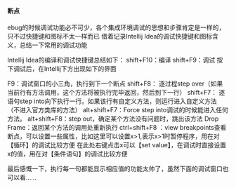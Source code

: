 #### 断点

ebug的时候调试功能必不可少，各个集成环境调试的思想和步骤肯定是一样的，只不过快捷键和图标不太一样而已 
借着记录Intellij Idea的调试快捷键和图标含义，总结一下常用的调试功能

Intellij Idea的编译和调试快捷键总结如下： 
shift+F10：编译 
shift+F9：调试 按下调试后，在Intellij下方出现如下的界面

F9：调试窗口的小三角，执行到下一个断点 
shift+F8： 逐过程step over（如果当前行有方法调用，这个方法将被执行完毕返回，然后到下一行） 
shift+F7： 逐语句step into向下执行一行。如果该行有自定义方法，则运行进入自定义方法（不进入官方类库的方法） 
alt+shift+F7：Force step into调试的时候能进入任何方法。 
alt+shift+F8：step out，确定某个方法没有问题时，跳出该方法 
Drop Frame：返回某个方法的调用处重新执行 
ctrl+shift+F8 ：view breakpoints查看断点，可以设置一些属性，比如这里可以设置x>1,表示x>1时暂停程序，用在对【循环】的调试比较方便 
在此处右键点击x可以【set value】，在调试时直接设置x的值，用在对【条件语句】的调试比较方便

最后感慨一下，执行每一句都能显示相应值的功能太帅了，虽然下面的调试窗口也可以看……